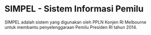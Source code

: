 # SIMPEL - Sistem Informasi Pemilu #

SIMPEL adalah sistem yang digunakan oleh PPLN Konjen RI Melbourne untuk membantu penyelenggaraan Pemilu Presiden RI tahun 2014.